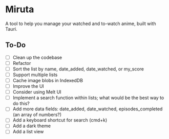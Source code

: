 # Miruta

A tool to help you manage your watched and to-watch anime, built with Tauri.

## To-Do

- [ ] Clean up the codebase
- [ ] Refactor
- [ ] Sort the list by name, date_added, date_watched, or my_score
- [ ] Support multiple lists
- [ ] Cache image blobs in IndexedDB
- [ ] Improve the UI
- [ ] Consider using Melt UI
- [ ] Implement a search function within lists; what would be the best way to do this?
- [ ] Add more data fields: date_added, date_watched, episodes_completed (an array of numbers?)
- [ ] Add a keyboard shortcut for search (cmd+k)
- [ ] Add a dark theme
- [ ] Add a list view
